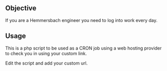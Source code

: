 ## Objective
If you are a Hemmersbach engineer you need to log into work every day.

## Usage
This is a php script to be used as a CRON job using a web hosting provider to check you in using your custom link. 

Edit the script and add your custom url.
